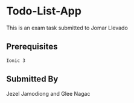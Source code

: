# Todo-List-App

This is an exam task submitted to Jomar Llevado

## Prerequisites 

```
Ionic 3
```

## Submitted By

Jezel Jamodiong and Glee Nagac
